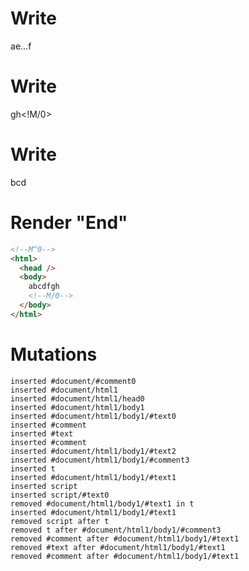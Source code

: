 # Write
  <!M^0>a<!M$0>e...<!M$0/>f


# Write
  gh<!M/0>


# Write
  <t id="M$0">bcd</t><script>(M$r=REORDER_RUNTIME)(0)</script>


# Render "End"
```html
<!--M^0-->
<html>
  <head />
  <body>
    abcdfgh
    <!--M/0-->
  </body>
</html>
```

# Mutations
```
inserted #document/#comment0
inserted #document/html1
inserted #document/html1/head0
inserted #document/html1/body1
inserted #document/html1/body1/#text0
inserted #comment
inserted #text
inserted #comment
inserted #document/html1/body1/#text2
inserted #document/html1/body1/#comment3
inserted t
inserted #document/html1/body1/#text1
inserted script
inserted script/#text0
removed #document/html1/body1/#text1 in t
inserted #document/html1/body1/#text1
removed script after t
removed t after #document/html1/body1/#comment3
removed #comment after #document/html1/body1/#text1
removed #text after #document/html1/body1/#text1
removed #comment after #document/html1/body1/#text1
```